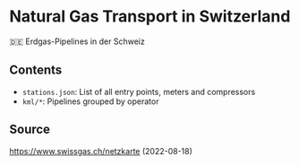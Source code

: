 # Natural Gas Transport in Switzerland

:de: Erdgas-Pipelines in der Schweiz

## Contents

* `stations.json`: List of all entry points, meters and compressors
* `kml/*`: Pipelines grouped by operator

## Source

https://www.swissgas.ch/netzkarte (2022-08-18)
